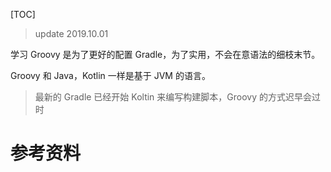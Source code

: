 [TOC]

> update 2019.10.01

学习 Groovy 是为了更好的配置 Gradle，为了实用，不会在意语法的细枝末节。

Groovy 和 Java，Kotlin 一样是基于 JVM 的语言。

> 最新的 Gradle 已经开始 Koltin 来编写构建脚本，Groovy 的方式迟早会过时



# 参考资料